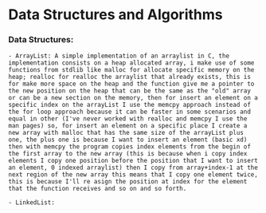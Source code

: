 # Data Structures and Algorithms
### Data Structures:

    - ArrayList: A simple implementation of an arraylist in C, the implementation consists on a heap allocated array, i make use of some functions from stdlib like malloc for allocate specific memory on the heap; realloc for realloc the arraylist that already exists, this is for make more space on the heap and the function give me a pointer to the new position on the heap that can be the same as the "old" array or can be a new section on the memory, then for insert an element on a specific index on the arrayList I use the memcpy approach instead of the for loop approach because it can be faster in some scenarios and equal in other (I've never worked with realloc and memcpy I use the man pages) so, for insert an element on a specific place I create a new array with malloc that has the same size of the arrayList plus one, the plus one is because I want to insert an element (basic xd) then with memcpy the program copies index elements from the begin of the first array to the new array (this is because when i copy index elements I copy one position before the position that I want to insert an element, 0 indexed arraylist) then I copy from array+index-1 at the next region of the new array this means that I copy one element twice, this is because I'll re asign the position at index for the element that the function receives and so on and so forth.

    - LinkedList:

